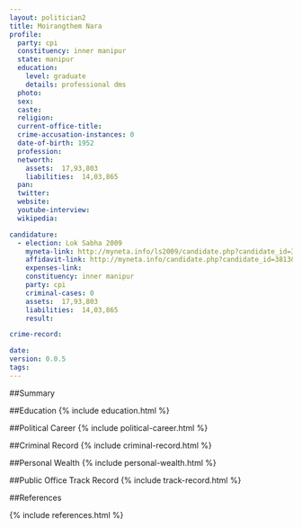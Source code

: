 ```yaml
---
layout: politician2
title: Moirangthem Nara
profile: 
  party: cpi
  constituency: inner manipur
  state: manipur
  education: 
    level: graduate
    details: professional dms
  photo: 
  sex: 
  caste: 
  religion: 
  current-office-title: 
  crime-accusation-instances: 0
  date-of-birth: 1952
  profession: 
  networth: 
    assets:  17,93,803
    liabilities:  14,03,865
  pan: 
  twitter: 
  website: 
  youtube-interview: 
  wikipedia: 

candidature: 
  - election: Lok Sabha 2009
    myneta-link: http://myneta.info/ls2009/candidate.php?candidate_id=3813
    affidavit-link: http://myneta.info/candidate.php?candidate_id=3813&scan=original
    expenses-link: 
    constituency: inner manipur 
    party: cpi
    criminal-cases: 0
    assets:  17,93,803
    liabilities:  14,03,865
    result:  

crime-record: 

date: 
version: 0.0.5
tags: 
---
```

##Summary


##Education
{% include education.html %}


##Political Career
{% include political-career.html %}


##Criminal Record
{% include criminal-record.html %}


##Personal Wealth
{% include personal-wealth.html %}


##Public Office Track Record
{% include track-record.html %}


##References


{% include references.html %}